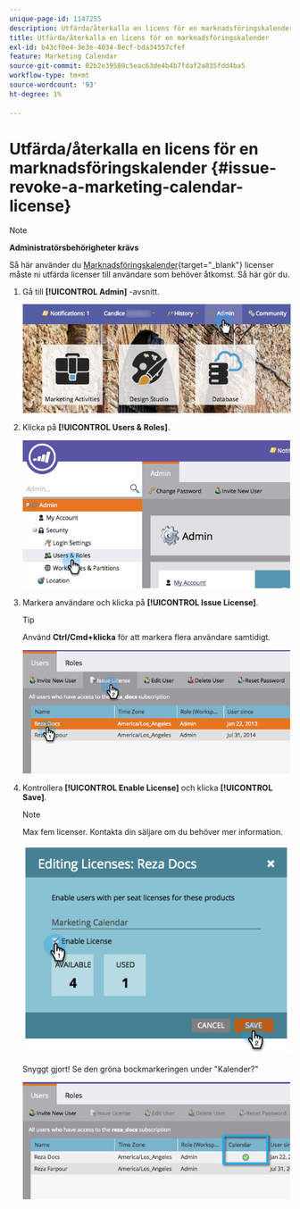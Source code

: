 ```yaml
---
unique-page-id: 1147255
description: Utfärda/återkalla en licens för en marknadsföringskalender - Marketo Docs - produktdokumentation
title: Utfärda/återkalla en licens för en marknadsföringskalender
exl-id: b43cf0e4-3e3e-4034-8ecf-bda34557cfef
feature: Marketing Calendar
source-git-commit: 02b2e39580c5eac63de4b4b7fdaf2a835fdd4ba5
workflow-type: tm+mt
source-wordcount: '93'
ht-degree: 1%

---
```


# Utfärda/återkalla en licens för en marknadsföringskalender {#issue-revoke-a-marketing-calendar-license}

>[!NOTE]
>
>**Administratörsbehörigheter krävs**

Så här använder du [Marknadsföringskalender](/help/marketo/product-docs/core-marketo-concepts/marketing-calendar/understanding-the-calendar/navigating-the-marketing-calendar.md){target="_blank"} licenser måste ni utfärda licenser till användare som behöver åtkomst. Så här gör du.

1. Gå till **[!UICONTROL Admin]** -avsnitt.

   ![](assets/adminhand.png)

1. Klicka på **[!UICONTROL Users & Roles]**.

   ![](assets/2.png)

1. Markera användare och klicka på **[!UICONTROL Issue License]**.

   >[!TIP]
   >
   >Använd **Ctrl/Cmd+klicka** för att markera flera användare samtidigt.

   ![](assets/3.png)

1. Kontrollera **[!UICONTROL Enable License]** och klicka **[!UICONTROL Save]**.

   >[!NOTE]
   >
   >Max fem licenser. Kontakta din säljare om du behöver mer information.

   ![](assets/4.png)

   Snyggt gjort! Se den gröna bockmarkeringen under &quot;Kalender?&quot;

   ![](assets/5.png)

